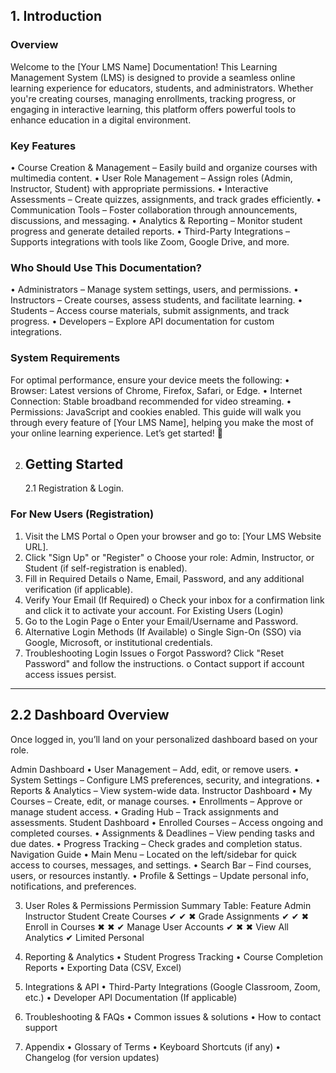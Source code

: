 <h2>1. Introduction</h2>
   <h3>Overview</h3>
   Welcome to the [Your LMS Name] Documentation! This Learning Management System (LMS) is designed to provide a seamless online learning experience for educators, students, and administrators. Whether you're creating courses, managing enrollments, tracking progress, or engaging in interactive learning, this platform offers powerful tools to enhance education in a digital environment.

<h3>Key Features</h3>
    • Course Creation & Management – Easily build and organize courses with multimedia content.
    • User Role Management – Assign roles (Admin, Instructor, Student) with appropriate permissions.
    • Interactive Assessments – Create quizzes, assignments, and track grades efficiently.
    • Communication Tools – Foster collaboration through announcements, discussions, and messaging.
    • Analytics & Reporting – Monitor student progress and generate detailed reports.
    • Third-Party Integrations – Supports integrations with tools like Zoom, Google Drive, and more.
<h3>Who Should Use This Documentation?</h3>
    • Administrators – Manage system settings, users, and permissions.
    • Instructors – Create courses, assess students, and facilitate learning.
    • Students – Access course materials, submit assignments, and track progress.
    • Developers – Explore API documentation for custom integrations.
<h3>System Requirements</h3>
For optimal performance, ensure your device meets the following:
    • Browser: Latest versions of Chrome, Firefox, Safari, or Edge.
    • Internet Connection: Stable broadband recommended for video streaming.
    • Permissions: JavaScript and cookies enabled.
This guide will walk you through every feature of [Your LMS Name], helping you make the most of your online learning experience. Let’s get started! 🚀

2. <h2>Getting Started</h2>
   2.1 Registration & Login.

<h3>For New Users (Registration)</h3>

1. Visit the LMS Portal
   o Open your browser and go to: [Your LMS Website URL].
2. Click "Sign Up" or "Register"
   o Choose your role: Admin, Instructor, or Student (if self-registration is enabled).
3. Fill in Required Details
   o Name, Email, Password, and any additional verification (if applicable).
4. Verify Your Email (If Required)
   o Check your inbox for a confirmation link and click it to activate your account.
   For Existing Users (Login)
5. Go to the Login Page
   o Enter your Email/Username and Password.
6. Alternative Login Methods (If Available)
   o Single Sign-On (SSO) via Google, Microsoft, or institutional credentials.
7. Troubleshooting Login Issues
   o Forgot Password? Click "Reset Password" and follow the instructions.
   o Contact support if account access issues persist.

---

<h2>2.2 Dashboard Overview</h2>
Once logged in, you’ll land on your personalized dashboard based on your role.

Admin Dashboard
• User Management – Add, edit, or remove users.
• System Settings – Configure LMS preferences, security, and integrations.
• Reports & Analytics – View system-wide data.
Instructor Dashboard
• My Courses – Create, edit, or manage courses.
• Enrollments – Approve or manage student access.
• Grading Hub – Track assignments and assessments.
Student Dashboard
• Enrolled Courses – Access ongoing and completed courses.
• Assignments & Deadlines – View pending tasks and due dates.
• Progress Tracking – Check grades and completion status.
Navigation Guide
• Main Menu – Located on the left/sidebar for quick access to courses, messages, and settings.
• Search Bar – Find courses, users, or resources instantly.
• Profile & Settings – Update personal info, notifications, and preferences.

3. User Roles & Permissions
   Permission Summary Table:
   Feature Admin Instructor Student
   Create Courses ✔ ✔ ✖
   Grade Assignments ✔ ✔ ✖
   Enroll in Courses ✖ ✖ ✔
   Manage User Accounts ✔ ✖ ✖
   View All Analytics ✔ Limited Personal

4. Reporting & Analytics
   • Student Progress Tracking
   • Course Completion Reports
   • Exporting Data (CSV, Excel)

5. Integrations & API
   • Third-Party Integrations (Google Classroom, Zoom, etc.)
   • Developer API Documentation (If applicable)

6. Troubleshooting & FAQs
   • Common issues & solutions
   • How to contact support

7. Appendix
   • Glossary of Terms
   • Keyboard Shortcuts (if any)
   • Changelog (for version updates)
